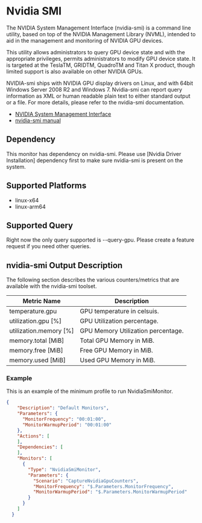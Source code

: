 # Nvidia SMI
The NVIDIA System Management Interface (nvidia-smi) is a command line utility, based on top of the NVIDIA Management Library (NVML), intended to aid in the management and monitoring of NVIDIA GPU devices. 

This utility allows administrators to query GPU device state and with the appropriate privileges, permits administrators to modify GPU device state.  It is targeted at the TeslaTM, GRIDTM, QuadroTM and Titan X product, though limited support is also available on other NVIDIA GPUs.

NVIDIA-smi ships with NVIDIA GPU display drivers on Linux, and with 64bit Windows Server 2008 R2 and Windows 7. Nvidia-smi can report query information as XML or human readable plain text to either standard output or a file. For more details, please refer to the nvidia-smi documentation.

* [NVIDIA System Management Interface](https://developer.nvidia.com/nvidia-system-management-interface)
* [nvidia-smi manual](https://developer.download.nvidia.com/compute/DCGM/docs/nvidia-smi-367.38.pdf)

## Dependency
This monitor has dependency on nvidia-smi. Please use [Nvidia Driver Installation] dependency first to make sure nvidia-smi is present on the system.

## Supported Platforms
* linux-x64
* linux-arm64

## Supported Query
Right now the only query supported is --query-gpu. Please create a feature request if you need other queries.

## nvidia-smi Output Description
The following section describes the various counters/metrics that are available with the nvidia-smi toolset.

| Metric Name | Description |
|-------------|-------------|
| temperature.gpu | GPU temperature in celsuis. |
| utilization.gpu [%] | GPU Utilization percentage. |
| utilization.memory [%] | GPU Memory Utilization percentage. |
| memory.total [MiB] | Total GPU Memory in MiB. |
| memory.free [MiB] | Free GPU Memory in MiB. |
| memory.used [MiB] | Used GPU Memory in MiB. |

### Example
This is an example of the minimum profile to run NvidiaSmiMonitor.

```json
{
    "Description": "Default Monitors",
    "Parameters": {
      "MonitorFrequency": "00:01:00",
      "MonitorWarmupPeriod": "00:01:00"
    },
    "Actions": [
    ],
    "Dependencies": [
    ],
    "Monitors": [
      {
        "Type": "NvidiaSmiMonitor",
        "Parameters": {
          "Scenario": "CaptureNvidiaGpuCounters",
          "MonitorFrequency": "$.Parameters.MonitorFrequency",
          "MonitorWarmupPeriod": "$.Parameters.MonitorWarmupPeriod"
        }
      }
    ]
  }
```